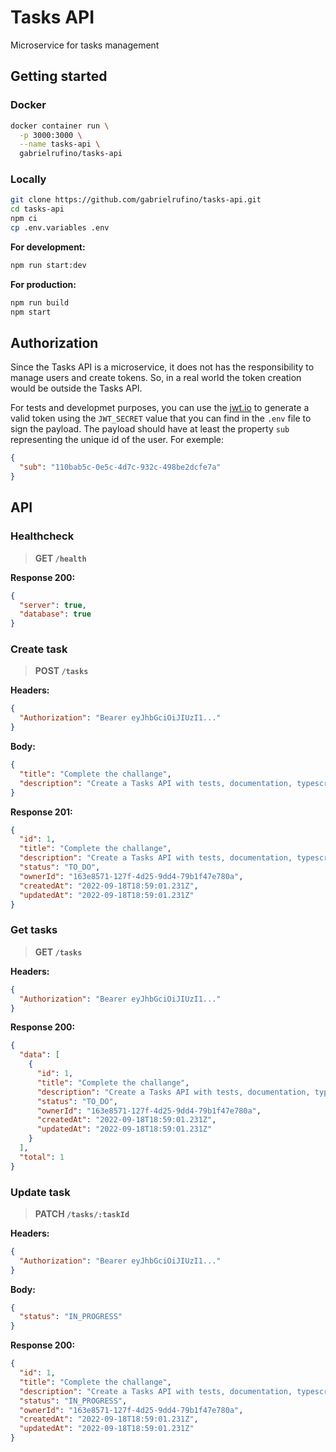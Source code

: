 # Tasks API

Microservice for tasks management

## Getting started

### Docker

```bash
docker container run \
  -p 3000:3000 \
  --name tasks-api \
  gabrielrufino/tasks-api
```

### Locally

```bash
git clone https://github.com/gabrielrufino/tasks-api.git
cd tasks-api
npm ci
cp .env.variables .env
```

**For development:**
```bash
npm run start:dev
``` 

**For production:**
```bash
npm run build
npm start
``` 

## Authorization

Since the Tasks API is a microservice, it does not has the responsibility to manage users and create tokens. So, in a real world the token creation would be outside the Tasks API.

For tests and developmet purposes, you can use the [jwt.io](https://jwt.io) to generate a valid token using the `JWT_SECRET` value that you can find in the `.env` file to sign the payload. The payload should have at least the property `sub` representing the unique id of the user. For exemple:


```json
{
  "sub": "110bab5c-0e5c-4d7c-932c-498be2dcfe7a"
}
```

## API

### Healthcheck

> **GET `/health`**

**Response 200:**
```json
{
  "server": true,
  "database": true
}
```

### Create task

> **POST `/tasks`**

**Headers:**
```json
{
  "Authorization": "Bearer eyJhbGciOiJIUzI1..."
}
```

**Body:**
```json
{
  "title": "Complete the challange",
  "description": "Create a Tasks API with tests, documentation, typescript, etc.."
}
```

**Response 201:**
```json
{
  "id": 1,
  "title": "Complete the challange",
  "description": "Create a Tasks API with tests, documentation, typescript, etc..",
  "status": "TO_DO",
  "ownerId": "163e8571-127f-4d25-9dd4-79b1f47e780a",
  "createdAt": "2022-09-18T18:59:01.231Z",
  "updatedAt": "2022-09-18T18:59:01.231Z"
}
```

### Get tasks

> **GET `/tasks`**

**Headers:**
```json
{
  "Authorization": "Bearer eyJhbGciOiJIUzI1..."
}
```

**Response 200:**
```json
{
  "data": [
    {
      "id": 1,
      "title": "Complete the challange",
      "description": "Create a Tasks API with tests, documentation, typescript, etc..",
      "status": "TO_DO",
      "ownerId": "163e8571-127f-4d25-9dd4-79b1f47e780a",
      "createdAt": "2022-09-18T18:59:01.231Z",
      "updatedAt": "2022-09-18T18:59:01.231Z"
    }
  ],
  "total": 1
}
```

### Update task

> **PATCH `/tasks/:taskId`**

**Headers:**
```json
{
  "Authorization": "Bearer eyJhbGciOiJIUzI1..."
}
```

**Body:**
```json
{
  "status": "IN_PROGRESS"
}
```

**Response 200:**
```json
{
  "id": 1,
  "title": "Complete the challange",
  "description": "Create a Tasks API with tests, documentation, typescript, etc..",
  "status": "IN_PROGRESS",
  "ownerId": "163e8571-127f-4d25-9dd4-79b1f47e780a",
  "createdAt": "2022-09-18T18:59:01.231Z",
  "updatedAt": "2022-09-18T18:59:01.231Z"
}
```
